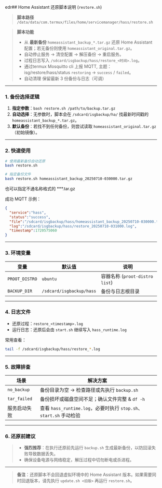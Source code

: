 edr## Home Assistant 还原脚本说明 (`restore.sh`)

> **脚本路径**
> `/data/data/com.termux/files/home/servicemanager/hass/restore.sh`

> **脚本功能**
>
> * 从 **最新备份** `homeassistant_backup_*.tar.gz` 还原 Home Assistant 配置；若无备份则使用 `homeassistant_original.tar.gz`。
> * 自动停止服务 → 清空配置 → 解压备份 → 重启服务。
> * 过程日志写入 `/sdcard/isgbackup/hass/restore_<时间>.log`。
> * 通过termux Mosquitto cli 上报 MQTT, 主题：isg/restore/hass/status `restoring` → `success` / `failed`。
> * 自动清理	保留最新 3 份备份与日志（可调）
---

### 1. 备份选择逻辑

1. **指定参数**：`bash restore.sh /path/to/backup.tar.gz`
2. **自动选择**：无参数时，脚本会在 `/sdcard/isgbackup/ha/` 找最新时间戳的 `homeassistant_backup_*.tar.gz`。
3. **默认备份**：若找不到任何备份，则尝试读取 `homeassistant_original.tar.gz`（初始镜像）。

---

### 2. 快速使用

```bash
# 使用最新备份自动还原
bash restore.sh

# 指定备份文件
bash restore.sh homeassistant_backup_20250710-030000.tar.gz
```
也可以指定不通名称格式的 ***.tar.gz


成功 MQTT 示例：

```json
{
  "service":"hass",
  "status":"success",
  "file":"/sdcard/isgbackup/hass/homeassistant_backup_20250710-030000.tar.gz",
  "log":"/sdcard/isgbackup/hass/restore_20250710-031000.log",
  "timestamp":1720575060
}
```

---

### 3. 环境变量

| 变量             | 默认值                    | 说明                         |
| -------------- | ---------------------- | -------------------------- |
| `PROOT_DISTRO` | `ubuntu`               | 容器名称 (`proot-distro list`) |
| `BACKUP_DIR`   | `/sdcard/isgbackup/hass` | 备份与日志根目录                   |

---

### 4. 日志文件

* 还原过程：`restore_<timestamp>.log`
* 运行日志：还原后会由 `start.sh` 继续写入 `hass_runtime.log`

常用查看：

```bash
tail -f /sdcard/isgbackup/hass/restore_*.log
```

---

### 5. 故障排查

| 场景           | 解决方案                                                  |
| ------------ | ----------------------------------------------------- |
| `no_backup`  | 备份目录为空 → 检查路径或先执行 `backup.sh`                         |
| `tar_failed` | 备份损坏或磁盘空间不足；确认文件完整 & `df -h`                          |
| 服务启动失败       | 查看 `hass_runtime.log`，必要时执行 `stop.sh`、`start.sh` 手动检验 |

---

### 6. 还原前建议

> * **强烈推荐**：在执行还原前先运行 `backup.sh` 生成最新备份，以防回滚失败导致数据丢失。
> * 确保设备电源与网络稳定，解压过程中切勿断电或杀进程。

---

> **备注**：还原脚本不会回退虚拟环境中的 Home Assistant 版本。如果需要同时回退版本，请先执行 `update.sh <旧版>` 再运行 `restore.sh`。
